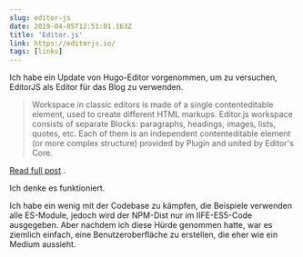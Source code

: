 ```yaml
---
slug: editor-js
date: 2019-04-05T12:51:01.163Z
title: 'Editor.js'
link: https://editorjs.io/
tags: [links]
---
```

Ich habe ein Update von Hugo-Editor vorgenommen, um zu versuchen, EditorJS als Editor für das Blog zu verwenden.

> Workspace in classic editors is made of a single contenteditable element, used to create different HTML markups. Editor.js workspace consists of separate Blocks: paragraphs, headings, images, lists, quotes, etc. Each of them is an independent contenteditable element (or more complex structure) provided by Plugin and united by Editor's Core.

[Read full post](https://editorjs.io/) .

Ich denke es funktioniert.

Ich habe ein wenig mit der Codebase zu kämpfen, die Beispiele verwenden alle ES-Module, jedoch wird der NPM-Dist nur im IIFE-ES5-Code ausgegeben. Aber nachdem ich diese Hürde genommen hatte, war es ziemlich einfach, eine Benutzeroberfläche zu erstellen, die eher wie ein Medium aussieht.



